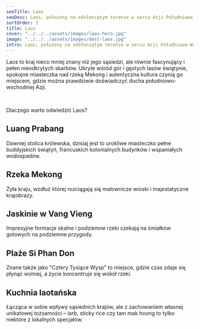 ```yaml
---
seoTitle: Laos
seoDesc: Laos, położony na odsłoniętym terenie w sercu Azji Południowo-Wschodniej, to kraj, który zachwyca swoim niezwykłym urokiem i duchem.
sortOrder: 3
title: Laos
cover: "../../../assets/images/laos-hero.jpg"
image: "../../../assets/images/dest-laos.jpg"
intro: Laos, położony na odsłoniętym terenie w sercu Azji Południowo-Wschodniej, to kraj, który zachwyca swoim niezwykłym urokiem i duchem.
---
```


Laos to kraj nieco mniej znany niż jego sąsiedzi, ale równie fascynujący i pełen nieodkrytych skarbów. Ukryte wśród gór i gęstych lasów świątynie, spokojne miasteczka nad rzeką Mekong i autentyczna kultura czynią go miejscem, gdzie można prawdziwie doświadczyć ducha południowo-wschodniej Azji.

&nbsp;

Dlaczego warto odwiedzić Laos?

## Luang Prabang

Dawniej stolica królewska, dzisiaj jest to urokliwe miasteczko pełne buddyjskich świątyń, francuskich kolonialnych budynków i wspaniałych wodospadów.

## Rzeka Mekong

Żyła kraju, wzdłuż której rozciągają się malownicze wioski i majestatyczne krajobrazy.

## Jaskinie w Vang Vieng

Impresyjne formacje skalne i podziemne rzeki czekają na śmiałków gotowych na podziemne przygody.

## Plaże Si Phan Don

Znane także jako "Cztery Tysiące Wysp" to miejsce, gdzie czas zdaje się płynąć wolniej, a życie koncentruje się wokół rzeki.

## Kuchnia laotańska

Łącząca w sobie wpływy sąsiednich krajów, ale z zachowaniem własnej unikatowej tożsamości – larb, sticky rice czy tam mak hoong to tylko niektóre z lokalnych specjałów.
